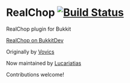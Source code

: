 RealChop [![Build Status](https://travis-ci.org/Vovics/RealChop.png?branch=master)](https://travis-ci.org/Vovics/RealChop)
========

RealChop plugin for Bukkit

[RealChop on BukkitDev](http://dev.bukkit.org/bukkit-plugins/realchop/)

Originally by [Vovics](https://github.com/Vovics/)

Now maintained by [Lucariatias](https://github.com/Lucariatias/)

Contributions welcome!
